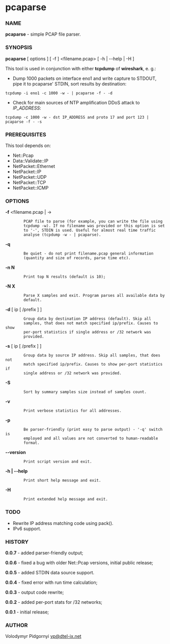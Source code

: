 # pcaparse
### NAME
**pcaparse** - simple PCAP file parser.

### SYNOPSIS
**pcaparse** [ options ] [ -f ] <filename.pcap> [ -h | --help | -H ]

This tool is used in conjunction with either **tcpdump** of **wireshark**, e. g.:

- Dump 1000 packets on interface eno1 and write capture to STDOUT, pipe it
to pcaparse' STDIN, sort results by destination:
```
tcpdump -i eno1 -c 1000 -w - | pcaparse -f - -d
```
- Check for main sources of NTP amplification DDoS attack to *IP_ADDRESS*:
```
tcpdump -c 1000 -w - dst IP_ADDRESS and proto 17 and port 123 | pcaparse -f - -s
```
### PREREQUISITES
This tool depends on:
- Net::Pcap
- Data::Validate::IP
- NetPacket::Ethernet
- NetPacket::IP
- NetPacket::UDP
- NetPacket::TCP
- NetPacket::ICMP

### OPTIONS
**-f** <filename.pcap | ->

            PCAP file to parse (for example, you can write the file using
            tcpdump -w). If no filename was provided or this option is set
            to '-', STDIN is used. Useful for almost real time traffic
            analyse (tcpdump -w - | pcaparse).

**-q**

            Be quiet - do not print filename.pcap general information
            (quantity and size of records, parse time etc).

**-n N**

            Print top N results (default is 10);

**-N X**

            Parse X samples and exit. Program parses all available data by
            default.

**-d** [ ip [ /prefix ] ]

            Group data by destination IP address (default). Skip all
            samples, that does not match specified ip/prefix. Causes to show
            per-port statistics if single address or /32 network was
            provided.

**-s** [ ip [ /prefix ] ]

            Group data by source IP address. Skip all samples, that does not
            match specified ip/prefix. Causes to show per-port statistics if
            single address or /32 network was provided.

**-S**

            Sort by summary samples size instead of samples count.

**-v**

            Print verbose statistics for all addresses.

**-p**

            Be parser-friendly (print easy to parse output) - '-q' switch is
            employed and all values are not converted to human-readable
            format.

**--version**

            Print script version and exit.

**-h | --help**

            Print short help message and exit.

**-H**

            Print extended help message and exit.

### TODO
- Rewrite IP address matching code using pack().
- IPv6 support.

### HISTORY
**0.0.7** - added parser-friendly output;

**0.0.6** - fixed a bug with older Net::Pcap versions, initial public release;
          
**0.0.5** - added STDIN data source support.

**0.0.4** - fixed error with run time calculation;

**0.0.3** - output code rewrite;

**0.0.2** - added per-port stats for /32 networks;

**0.0.1** - initial release;

### AUTHOR
Volodymyr Pidgornyi <vp@dtel-ix.net>
